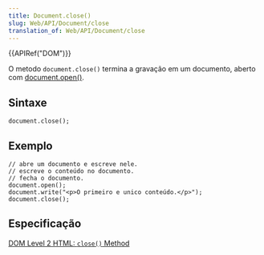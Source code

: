 ```yaml
---
title: Document.close()
slug: Web/API/Document/close
translation_of: Web/API/Document/close
---
```

{{APIRef("DOM")}}

O metodo `document.close()` termina a gravação em um documento, aberto com [document.open()](/en/DOM/document.open "en/DOM/document.open").

## Sintaxe

    document.close();

## Exemplo

    // abre um documento e escreve nele.
    // escreve o conteúdo no documento.
    // fecha o documento.
    document.open();
    document.write("<p>O primeiro e unico conteúdo.</p>");
    document.close();

## Especificação

[DOM Level 2 HTML: `close()` Method](http://www.w3.org/TR/DOM-Level-2-HTML/html.html#ID-98948567)
